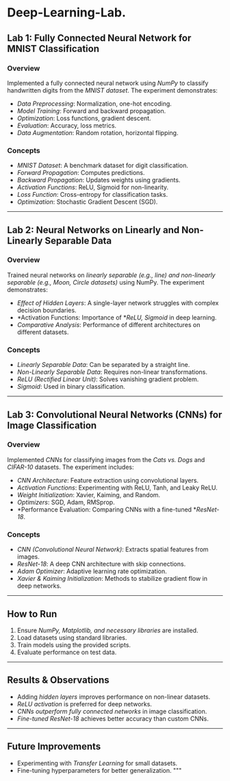 # Deep-Learning-Lab.
## Lab 1: Fully Connected Neural Network for MNIST Classification

### Overview
Implemented a fully connected neural network using *NumPy* to classify handwritten digits from the *MNIST dataset*. The experiment demonstrates:
- *Data Preprocessing*: Normalization, one-hot encoding.
- *Model Training*: Forward and backward propagation.
- *Optimization*: Loss functions, gradient descent.
- *Evaluation*: Accuracy, loss metrics.
- *Data Augmentation*: Random rotation, horizontal flipping.

### Concepts
- *MNIST Dataset*: A benchmark dataset for digit classification.
- *Forward Propagation*: Computes predictions.
- *Backward Propagation*: Updates weights using gradients.
- *Activation Functions*: ReLU, Sigmoid for non-linearity.
- *Loss Function*: Cross-entropy for classification tasks.
- *Optimization*: Stochastic Gradient Descent (SGD).

---

## Lab 2: Neural Networks on Linearly and Non-Linearly Separable Data

### Overview
Trained neural networks on *linearly separable (e.g., line) and non-linearly separable (e.g., Moon, Circle datasets)* using NumPy. The experiment demonstrates:
- *Effect of Hidden Layers*: A single-layer network struggles with complex decision boundaries.
- *Activation Functions: Importance of **ReLU, Sigmoid* in deep learning.
- *Comparative Analysis*: Performance of different architectures on different datasets.

### Concepts
- *Linearly Separable Data*: Can be separated by a straight line.
- *Non-Linearly Separable Data*: Requires non-linear transformations.
- *ReLU (Rectified Linear Unit)*: Solves vanishing gradient problem.
- *Sigmoid*: Used in binary classification.

---

## Lab 3: Convolutional Neural Networks (CNNs) for Image Classification

### Overview
Implemented *CNNs* for classifying images from the *Cats vs. Dogs* and *CIFAR-10* datasets. The experiment includes:
- *CNN Architecture*: Feature extraction using convolutional layers.
- *Activation Functions*: Experimenting with ReLU, Tanh, and Leaky ReLU.
- *Weight Initialization*: Xavier, Kaiming, and Random.
- *Optimizers*: SGD, Adam, RMSprop.
- *Performance Evaluation: Comparing CNNs with a fine-tuned **ResNet-18*.

### Concepts
- *CNN (Convolutional Neural Network)*: Extracts spatial features from images.
- *ResNet-18*: A deep CNN architecture with skip connections.
- *Adam Optimizer*: Adaptive learning rate optimization.
- *Xavier & Kaiming Initialization*: Methods to stabilize gradient flow in deep networks.

---

## How to Run
1. Ensure *NumPy, Matplotlib, and necessary libraries* are installed.
2. Load datasets using standard libraries.
3. Train models using the provided scripts.
4. Evaluate performance on test data.

---

## Results & Observations
- Adding *hidden layers* improves performance on non-linear datasets.
- *ReLU activation* is preferred for deep networks.
- *CNNs outperform fully connected networks* in image classification.
- *Fine-tuned ResNet-18* achieves better accuracy than custom CNNs.

---

## Future Improvements
- Experimenting with *Transfer Learning* for small datasets.
- Fine-tuning hyperparameters for better generalization.
"""
